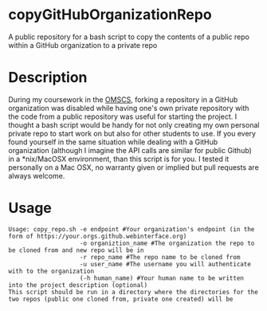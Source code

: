# copyGitHubOrganizationRepo
A public repository for a bash script to copy the contents of a public repo within a GitHub organization to a private repo
# Description 
During my coursework in the [OMSCS](omscs.gatech.edu), forking a repository in a GitHub organization was disabled while having one's own private repository with the code from a public repository was useful for starting the project.  I thought a bash script would be handy for not only creating my own personal private repo to start work on but also for other students to use.  If you every found yourself in the same situation while dealing with a GitHub organization (although I imagine the API calls are similar for public Github) in a *nix/MacOSX environment, than this script is for you.  I tested it personally on a Mac OSX, no warranty given or implied but pull requests are always welcome.
# Usage
```
Usage: copy_repo.sh -e endpoint #Your organization's endpoint (in the form of https://your.orgs.github.webinterface.org) 
                    -o organiztion_name #The organization the repo to be cloned from and new repo will be in 
                    -r repo_name #The repo name to be cloned from 
                    -u user_name #The username you will authenticate with to the organization
                    (-h human_name) #Your human name to be written into the project description (optional)
This script should be run in a directory where the directories for the two repos (public one cloned from, private one created) will be
```

